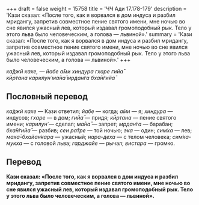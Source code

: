 +++
draft = false
weight = 15758
title = 'ЧЧ Ади 17.178-179'
description = 'Кази сказал: «После того, как я ворвался в дом индуса и разбил мридангу, запретив совместное пение святого имени, мне ночью во сне явился ужасный лев, который издавал громоподобный рык. Тело у этого льва было человеческим, а голова — львиной».'
summary = 'Кази сказал: «После того, как я ворвался в дом индуса и разбил мридангу, запретив совместное пение святого имени, мне ночью во сне явился ужасный лев, который издавал громоподобный рык. Тело у этого льва было человеческим, а голова — львиной».'
+++

_ка̄джӣ кахе, — йабе а̄ми хиндура гхаре гийа̄  
кӣртана карилун̇ ма̄на̄ мр̣дан̇га бха̄н̇гийа̄_

## Пословный перевод

_ка̄джӣ_ _кахе_ — Кази ответил; _йабе_ — когда; _а̄ми_ — я; _хиндура_ — индусов; _гхаре_ — в дом; _гийа̄_ — придя; _кӣртана_ — пение святого имени; _карилун̇_ — сделал; _ма̄на̄_ — запрет; _мр̣дан̇га_ — барабан; _бха̄н̇гийа̄_ — разбив; _сеи_ _ра̄тре_ — той ночью; _эка_ — один; _сим̇ха_ — лев; _маха̄_\-_бхайан̇кара_ — ужасный; _нара_\-_деха_ — с телом человека; _сим̇ха_\-_мукха_ — с головой льва; _гарджайе_ — рычал; _вистара_ — громко.

## Перевод

**Кази сказал: «После того, как я ворвался в дом индуса и разбил мридангу, запретив совместное пение святого имени, мне ночью во сне явился ужасный лев, который издавал громоподобный рык. Тело у этого льва было человеческим, а голова — львиной».**
